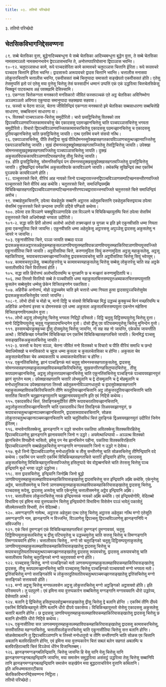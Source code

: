 ```yaml
---
title: ०३. ततियो परिच्छेदो

---
```

३. ततियो परिच्छेदो  


## चेतसिकविभागनिद्देसवण्णना

८९. सब्बे चेतसिका वुत्ता, बुद्धेनादिच्चबन्धुना ये सब्बे चेतसिका आदिच्चबन्धुना बुद्धेन वुत्ता, ते सब्बे चेतसिका नामसामञ्ञतो नामसमानभावेन द्वेपञ्ञासभवन्ति ते, अनोत्तप्पपरियोसाना द्विपञ्ञास भवन्ति।  
९०-९२. चतुपञ्ञासधा कामे, रूपे पञ्चदसेरिता कामे कामावचरे चतुपञ्ञास चित्तानि ईरिता। रूपे रूपावचरे पञ्चदस चित्तानि ईरिता भवन्ति। द्वादसारूपे अरूपावचरे द्वादस चित्तानि भवन्ति। चत्तालीस मनासवा लोकुत्तरचित्तानि चत्तालीस भवन्ति, एकवीससतं सब्बे चित्तुप्पादा समासतो सङ्खेपतो एकवीससतं होति। एतेसु तेसमुप्पत्तिं इतो परं एतेसु मया वुत्तेसु चित्तेसु तेसं फस्सादीनं धम्मानं उप्पत्तिं एकं एकं उद्धरित्वा चित्तचेतसिकेसु भिक्खूनं पाटवत्थाय अहं पवक्खामि देसिस्सामि।  
९३. एकग्गता चित्तेकग्गता मनक्कारो मनसिकारो जीवितं फस्सपञ्चकं एते अट्ठ चेतसिका अविनिब्भोगा अञ्ञमञ्ञतो अविगता एकुप्पादा समानुप्पादा सहक्खया सहवया।  
९४. फस्सो च वेदना सञ्ञा, चेतना जीवितिन्द्रियं एकग्गता मनक्कारो इमे चेतसिका सब्बसाधारणा सब्बचित्तेहि साधारणा, सब्बचित्तानं साधारणा वा।  
९५. वितक्को पञ्चपञ्ञास-चित्तेसु समुदीरितो। चारो छसट्ठिचित्तेसु वितक्को ताव द्विपञ्चविञ्ञाणवज्जितकामावचरेसु चेव एकादससु पठमज्झानचित्तेसु चाति पञ्चपञ्ञासचित्तेसु भगवता समुदीरितो। विचारो द्विपञ्चविञ्ञाणवज्जितकामावचरचित्तेसु एकादससु पठमज्झानचित्तेसु च एकादससु दुतियज्झानचित्तेसु चाति छसट्ठिचित्तेसु जायति। एत्थ एतस्मिं वचने संसयो नत्थि।  
९६. एकपञ्ञासचित्तेसु, पीति तेसट्ठिया सुखं पीतिदोमनस्सुपेक्खासहगतकायविञ्ञाणचतुत्थज्झानवज्जितेसु एकपञ्ञासचित्तेसु जायति। सुखं दोमनस्सदुक्खुपेक्खासहगतवज्जितेसु तेसट्ठिचित्तेसु जायति। उपेक्खा सोमनस्ससुखदुक्खसहगतवज्जितेसु पञ्चपञ्ञासचित्तेसु जायति। दुक्खं अकुसलविपाककायविञ्ञाणपटिघसहगतेसु तीसु चित्तेसु जायति।  
९७. होति द्वासट्ठिचित्तेसु, सोमनस्सिन्द्रियं पन दोमनस्सदुक्खसुखुपेक्खासहगतवज्जितेसु द्वासट्ठिचित्तेसु जायति। दुक्खिन्द्रियं पनेकस्मिं अकुसलविपाके कायविञ्ञाणे जायति। तथेकम्हि सुखिन्द्रियं तथा एकस्मिं पुञ्ञपाके कायविञ्ञाणे होति।  
९८. पञ्चुत्तरसते चित्ते, वीरियं आह नायको जिनो पञ्चद्वारावज्जनद्विपञ्चविञ्ञाणसम्पटिच्छनसन्तीरणवज्जिते पञ्चुत्तरसते चित्ते वीरियं आह कथेसि। चतुत्तरसते चित्ते, समाधिन्द्रियमब्र्वि विचिकिच्छासहगतद्विपञ्चविञ्ञाणसम्पटिच्छनसन्तीरणपञ्चद्वारावज्जनवज्जिते चतुत्तरसते चित्ते समाधिन्द्रियं अवोच।  
९९. सब्बाहेतुकचित्तानि, ठपेत्वा चेकहेतुके सब्बानि अट्ठारस अहेतुकचित्तानि एकहेतुकचित्तद्वयञ्च ठपेत्वा सेसस्मिं एकुत्तरसते चित्ते छन्दस्स उप्पत्तिं उद्दिसे पण्डितो कथेय्य।  
१००. ठपेत्वा दस विञ्ञाणे चक्खुविञ्ञाणादिके दस विञ्ञाणे च विचिकिच्छायुतम्पि चित्तं ठपेत्वा सेसस्मिं दसुत्तरसते चित्ते अधिमोक्खो भगवता उदीरितो।  
१०१-२. सद्धा सति हिरी ओत्तप्पं अलोभो अदोसो तत्रमज्झत्तं छ युगळा च इति इमे एकूनवीसति धम्मा नियता हुत्वा एकनवुतिया चित्ते जायन्ति। एकूनवीसति धम्मा अहेतुकेसु अट्ठारससु अपुञ्ञेसु द्वादससु अकुसलेसु न जायरे न जायन्ति।  
१०३. एकूनासीतिया चित्ते, पञ्ञा जायति सब्बदा पञ्ञा द्वादसअकुसलअट्ठारसअहेतुकमहाकुसलञाणविप्पयुत्तमहाविपाकञाणविप्पयुत्तमहाकिरियाञाणविप्पयुत्तवज्जिते एकूनासीतिया चित्ते जायति। अट्ठवीसतिया चित्ते, करुणामुदिता सियुं करुणामुदिता अट्ठसु महाकुसलेसु, अट्ठसु महाकिरियासु, रूपावचरपञ्चमज्झानवज्जितेसु द्वादसरूपावचरेसु चाति अट्ठवीसतिया चित्तेसु सियुं भवेय्युम्।  
१०४. कामावचरपुञ्ञेसु, सब्बलोकुत्तरेसु च कामावचरमहाकुसलेसु चित्तेसु सब्बेसु लोकुत्तरेसु चाति सह अट्ठके चत्तालीसविधे चित्ते विरतित्तयं होति।  
१०५. सद्धा सति हिरोत्तप्पं अलोभादित्तयम्पि च युगळानि छ च मज्झत्तं करुणामुदितापि च।  
१०६. तथा तिस्सो विरतियो सब्बे ते पञ्चवीसति धम्मा महाकुसलचित्तसम्पयुत्तअब्याकतचित्तसम्पयुत्ताति कुसलेन सब्बेसुयेव धम्मेसु छेकेन विजितङ्गणेन पकासिता।  
१०७. अहिरीकं अनोत्तप्पं, मोहो उद्धच्चमेव चाति इमे चत्तारो धम्मा नियता हुत्वा द्वादसापुञ्ञचित्तेसुयेव द्वादसअकुसलचित्तेसुयेव जायरे जायन्ति।  
१०८-९. लोभो दोसो च मोहो च, मानो दिट्ठि च संसयो विचिकिच्छा मिद्धं उद्धच्चं कुक्कुच्चं थिनं मच्छरियम्पि च अहिरिकं अनोत्तप्पं इस्सा च दोमनस्सकं एते धम्मा अकुसला अकुसलचित्तसम्पयुत्ता एकन्तेन महेसिना विजितङ्गणविगतमलेन वुत्ता।  
११०. लोभो अट्ठसु लोभमूलेसु चित्तेसु भगवता निद्दिट्ठो दस्सितो। दिट्ठि चतूसु दिट्ठिसम्पयुत्तेसु चित्तेसु वुत्ता। मानो दिट्ठिविप्पयुत्तेसु चतूसु गाहूपवादप्पभिन्दनेन वुत्तो। दोसो द्वीसु एव पटिघसम्पयुत्तेसु चित्तेसु मुनिन्देन वुत्तो।  
१११. इस्सामच्छेरकुक्कुच्चा द्वीसु दोसमूलेसु चित्तेसु जायन्ति, नो सह सह नो जायन्ति, एकेकोव जायन्तीति अत्थो। विचिकिच्छा पनेकस्मिं विचिकिच्छा पन एकस्मिं विचिकिच्छासहगतचित्ते जायति। थिनमिद्धं पञ्चसु ससङ्खारिकअकुसलचित्तेसु जायति।  
११२-३. फस्सो च वेदना सञ्ञा, चेतना जीवितं मनो वितक्को च विचारो च पीति वीरियं समाधि च छन्दो चेवाधिमोक्खो च मनसिकारो च चुद्दस धम्मा कुसला च कुसलचेतसिका च होन्ति। अकुसला चेव अकुसलचेतसिका चेव अब्याकतापि च अब्याकतचेतसिका च होन्ति।  
११४. एकूनतिंसचित्तेसु, झानं पञ्चङ्गिकं मतं चतूसु सोमनस्ससहगताकुसलेसु, द्वादससु सोमनस्ससहगतमहाकुसलमहाविपाकमहाकिरियचित्तेसु, सुखसन्तीरणहसितुप्पादचित्तेसु , तीसु रूपपठमज्झानचित्तेसु, अट्ठसु लोकुत्तरपठमज्झानचित्तेसु चाति एकूनतिंसचित्तेसु पञ्चङ्गिकं पञ्चावयवझानयुत्तं झानं सुगतेन मतम्। उपेक्खासहगतानि चत्तारि लोभमूलानि च द्वे दोसमूलानि च द्वे मोहमूलानि च मनोधातुत्तिकञ्च उपेक्खासहगता तिस्सो अहेतुकमनोविञ्ञाणधातुयो च द्वादसुपेक्खासहगतानि महाकुसलमहाविपाककिरियचित्तानि तीणि रूपदुतियज्झानचित्तानि अट्ठ लोकुत्तरदुतियज्झानचित्तानि चाति सत्ततिंस चित्तानि चतुझानङ्गयुत्तानि चतुझानावयवयुत्तानि इति एवं निद्दिसे कथेय्य।  
११५. एकादसविधं चित्तं, तिवङ्गिकमुदीरितं तीणि रूपावचरततियज्झानचित्तानि, अट्ठलोकुत्तरततियज्झानचित्तानि चाति एकादसविधं चित्तं तिवङ्गिकं तिअवयवझानयुत्तं, छ रूपावचरचतुत्थज्झानपञ्चमज्झानचित्तानि, द्वादसारूपावचरचित्तानि, सोळस लोकुत्तरचतुत्थज्झानपञ्चमज्झानचित्तानि चाति चतुतिंसविधं चित्तं दुवङ्गिकं द्विअवयवझानयुत्तं उदीरितं जिनेन ईरितम्।  
११६. सभावेनावितक्केसु, झानङ्गानि न उद्धरे सभावेन पकतिया अवितक्केसु वितक्कविरहितेसु द्विपञ्चविञ्ञाणेसु झानङ्गानि झानावयवानि जिनो न उद्धरे। अयमेत्थाधिप्पायो – अञ्ञत्थ वितक्को झानचित्तेन विप्पहीनो भासितो, इमेसु पन नेव झानचित्तेन पहीना, पकतिया वितक्कविरहितानि द्विपञ्चविञ्ञाणानि सब्बाहेतुकचित्तेसु मग्गङ्गानि मग्गावयवानि जिनो न उद्धरे न देसेय्य।  
११७. बुधो जिनो द्विपञ्चविञ्ञाणेसु मनोधातुत्तिके च तीसु सन्तीरणेसु चाति सोळसचित्तेसु तीणिन्द्रियानि वदे कथेय्य। एकस्मिं पन चत्तारि एकस्मिं विचिकिच्छासहगतचित्ते चत्तारि इन्द्रियानि होन्ति, एकादससु अकुसलचित्तेसु विचिकिच्छायुत्तचित्तवज्जितेसु हसितुप्पादे चेव वोट्ठब्बनचित्ते चाति तेरससु चित्तेसु पञ्च इन्द्रियानि बुधो भगवा उद्धरे उद्धरेय्य।  
११८. सत्त द्वादसचित्तेसु, इन्द्रियानि जिनोब्र्वि जिनो बुद्धो ञाणविप्पयुत्तमहाकुसलमहाविपाकमहाकिरियासङ्खातेसु द्वादसचित्तेसु सत्त इन्द्रियानि अब्र्वि कथेसि, एकेनूनेसु अट्ठेव, चत्तालीसमनेसु च जिनो ञाणसम्पयुत्तमहाकुसलमहाविपाकमहाकिरियासङ्खातेसु द्वादससु चित्तेसु, पञ्चदससु रूपेसु, द्वादससु अरूपेसु चाति एकेनूनेसु चत्तालीसमनेसु अट्ठेव इन्द्रियानि अब्र्वि।  
११९. चत्तालीसाय लोकुत्तरचित्तेसु नवकं इन्द्रियनवकं नायको अब्र्वि कथेसि। एवं इन्द्रिययोगोपि, वेदितब्बो विभाविना एवं इमिना मया वुत्तप्पकारेन चित्तेसु इन्द्रिययोगो विभाविना विसेसेन पञ्ञं भावेतुं पकासेतुं सीलमेतस्साति विभावी, तेन वेदितब्बो।  
१२०. अमग्गङ्गानि नामेत्थ, अट्ठारस अहेतुका एत्थ एतेसु चित्तेसु अट्ठारस अहेतुका नत्थि मग्गो एतेसूति अमग्गङ्गानि नाम, झानङ्गानि न विज्जन्ति, विञ्ञाणेसु द्विपञ्चसु द्विपञ्चविञ्ञाणेसु झानङ्गानिपि न संविज्जन्ति।  
१२१. एकं चित्तं दुमग्गङ्गं एकं विचिकिच्छासहगतचित्तं दुमग्गङ्गं दुमग्गावयवं, चतूसु दिट्ठिविप्पयुत्ताकुसलचित्तेसु च द्वीसु पटिघयुत्तेसु च उद्धच्चयुत्तेसु चाति सत्तसु चित्तेसु च तिमग्गङ्गानि तिमग्गावयवानि होन्ति। चत्तालीसाय चित्तेसु , मग्गो सो चतुरङ्गिको चतूसु दिट्ठिसम्पयुत्ताकुसलेसु ञाणविप्पयुत्तमहाकुसलमहाविपाकमहाकिरियासङ्खातेसु द्वादससु चित्तेसु च रूपावचरदुतियततियचतुत्थपञ्चमज्झानसङ्खातेसु द्वादससु रूपावचरेसु, द्वादससु अरूपावचरेसु चाति चत्तालीसाय चित्तेसु चतुरङ्गिको मग्गो चतुरावयवो मग्गो होति।  
१२२. पञ्चद्दससु चित्तेसु, मग्गो पञ्चङ्गिको मतो ञाणसम्पयुत्तमहाकुसलमहाविपाकमहाकिरियासङ्खातेसु द्वादससु, तीसु रूपपठमज्झानचित्तेसु चाति पञ्चद्दससु चित्तेसु पञ्चङ्गिको पञ्चावयवो मग्गो भगवता मतो। द्वत्तिंसचित्तेसु मग्गो सत्तङ्गिकोपि च लोकुत्तरदुतियततियचतुत्थपञ्चमज्झानसङ्खातेसु द्वत्तिंसचित्तेसु मग्गो सत्तङ्गिको सत्तावयवो होति।  
१२३. मग्गो अट्ठसु चित्तेसु मग्गफलवसेन अट्ठसु लोकुत्तरचित्तेसु मग्गो अट्ठङ्गिको अट्ठावयवो होति। इति परिसमापने। तु पदपूरणे। एवं इमिना मया वुत्तप्पकारेन सब्बचित्तेसु मग्गङ्गानि मग्गावयवानि धीरो उद्धरेय्य, देसेय्याति अत्थो।  
१२४. बलानि द्वे द्विचित्तेसु हसितुप्पादवोट्ठब्बनसङ्खातेसु द्वीसु चित्तेसु द्वे बलानि होन्ति । एकस्मिं तीणि दीपये एकस्मिं विचिकिच्छायुत्ते तीणि बलानि धीरो दीपये पकासेय्य। विचिकिच्छायुत्ततो सेसेसु एकादससु अकुसलेसु चत्तारि बलानि होन्ति। छ द्वादससु ञाणविप्पयुत्तमहाकुसलमहाविपाकमहाकिरियासङ्खातेसु द्वादससु चित्तेसु छ बलानि होन्तीति धीरो निद्दिसे कथेय्य।  
१२५. एकूनासीतिया सत्त ञाणसम्पयुत्तमहाकुसलमहाविपाकमहाकिरियासङ्खातेसु द्वादससु कामावचरचित्तेसु, सत्तवीसतिया महग्गतचित्तेसु, चत्तालीसलोकुत्तरचित्तेसु चाति एकूनासीतिया चित्तेसु सत्त बलानि होन्ति। सोळसेवाबलानि तु द्विपञ्चविञ्ञाणानि च तिस्सो मनोधातुयो च तीणि सन्तीरणानि चाति सोळस एव चित्तानि अबलानि बलविरहितानि होन्ति, एवं इमिना मया वुत्तप्पकारेन चित्तं सबलं बलेन सहगतं अबलम्पि च बलविरहितञ्चापि चित्तं विञ्ञेय्यं धीरेन विजानितब्बम्।  
१२६. झानङ्गमग्गङ्गबलिन्द्रियानि, चित्तेसु जायन्ति हि येसु यानि येसु चित्तेसु यानि झानङ्गमग्गङ्गबलइन्द्रियानि जायन्ति, मया समासेन समुद्धरित्वा असंसट्ठं उद्धरित्वा तेसु चित्तेसु सब्बानिपि तानि झानङ्गमग्गङ्गबलइन्द्रियानि समासेन सङ्खेपेन मया बुद्धदत्ताचरियेन वुत्तानि कथितानि।  
इति अभिधम्मावतारटीकाय  
चेतसिकविभागनिद्देसवण्णना निट्ठिता।  
ततियो परिच्छेदो।  